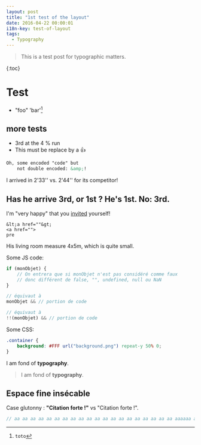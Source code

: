 ```yaml
---
layout: post
title: "1st test of the layout"
date: 2016-04-22 00:00:01
i18n-key: test-of-layout
tags:
  - Typography
---
```


> This is a test post for typographic matters.

<!-- more -->

{:toc}

# Test

* "foo" 'bar'[^1]

[^1]: `toto`

## more tests

* 3rd at the 4 % run
* This must be replace by a :+1:

``` html
Oh, some encoded "code" but
	not double encoded: &amp;!
```

I arrived in 2'33'' vs. 2'44'' for its competitor!

## Has he arrive 3rd, or 1st ? He's 1st. No: 3rd.

I'm "very happy" that you <a href="//www.google.fr">invited</a> yourself!

```
&lt;a href=""&gt;
<a href="">
pre
```

His living room measure 4x5m, which is quite small.

Some JS code:

``` js
if (monObjet) {
    // On entrera que si monObjet n'est pas considéré comme faux
    // donc différent de false, "", undefined, null ou NaN
}

// équivaut à
monObjet && // portion de code

// équivaut à
!!(monObjet) && // portion de code
```

Some CSS:

``` css
.container {
    background: #FFF url("background.png") repeat-y 50% 0;
}
```

I am fond of **typography**.

> I am fond of **typography**.

## Espace fine insécable

Case glutonny : **"Citation forte !"** vs "Citation forte !".

``` js
// aa aa aa aa aa aa aa aa aa aa aa aa aa aa aa aa aa aa aa aa aaaaaa a
```
